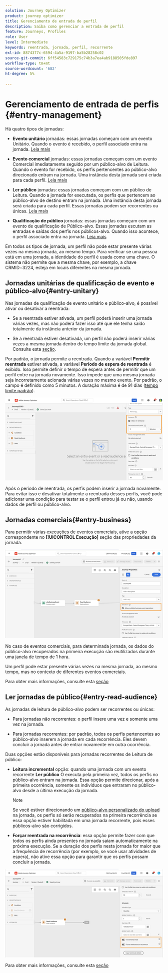 ```yaml
---
solution: Journey Optimizer
product: journey optimizer
title: Gerenciamento de entrada de perfil
description: Saiba como gerenciar a entrada de perfil
feature: Journeys, Profiles
role: User
level: Intermediate
keywords: reentrada, jornada, perfil, recorrente
exl-id: 8874377c-6594-4a5a-9197-ba5b28258c02
source-git-commit: 6ff54583c729175c74b3a7ea4ab9188505fde897
workflow-type: tm+mt
source-wordcount: '682'
ht-degree: 5%

---
```



# Gerenciamento de entrada de perfis {#entry-management}

Há quatro tipos de jornadas:

* **Evento unitário** jornadas: essas jornadas começam com um evento Unitário. Quando o evento é recebido, o perfil associado entra na jornada. [Leia mais](#entry-unitary)

* **Evento comercial** jornadas: essas jornadas começam com um evento Comercial imediatamente seguido por um público-alvo de Leitura. Quando o evento for recebido, os perfis pertencentes ao público-alvo direcionado entram na jornada. Uma instância desta jornada será criada para cada perfil. [Leia mais](#entry-business)

* **Ler público** jornadas: essas jornadas começam com um público de Leitura. Quando a jornada for executada, os perfis que pertencem ao público-alvo de destino entram na jornada. Uma instância desta jornada será criada para cada perfil. Essas jornadas podem ser recorrentes ou únicas. [Leia mais](#entry-read-audience)

* **Qualificação de público** jornadas: essas jornadas começam com um evento de qualificação de Público-alvo. Essas jornadas escutam as entradas e saídas dos perfis nos públicos-alvo. Quando isso acontece, o perfil associado entra na jornada. [Leia mais](#entry-unitary)

Em todos os tipos de jornada, um perfil não pode estar presente várias vezes na mesma jornada, ao mesmo tempo. Para verificar se uma pessoa está em uma jornada, a identidade do perfil é usada como uma chave. O sistema não permite que a mesma chave, por exemplo, a chave CRMID=3224, esteja em locais diferentes na mesma jornada.

## Jornadas unitárias de qualificação de evento e público-alvo{#entry-unitary}

Nas jornadas de qualificação de evento unitário e público-alvo, é possível ativar ou desativar a reentrada:

* Se a reentrada estiver ativada, um perfil poderá inserir uma jornada várias vezes, mas não poderá fazer isso até que ele tenha saído totalmente da instância anterior da jornada.

* Se a reentrada estiver desativada, um perfil não poderá inserir várias vezes a mesma jornada dentro do tempo limite da jornada global. Consulte esta [seção](../building-journeys/journey-gs.md#global_timeout).

Por padrão, o jornada permite a reentrada. Quando a variável **Permitir reentrada** estiver ativada, a variável **Período de espera de reentrada** é exibido. Isso permite definir o tempo de espera antes de permitir que um perfil entre na jornada novamente. Isso impede que uma mesma jornada seja incorretamente acionada várias vezes no mesmo evento. Por padrão, o campo é definido como 5 minutos. A duração máxima é de 91 dias ([tempo limite padrão](journey-gs.md#global_timeout)).

<!--
When a journey ends, its status is **[!UICONTROL Closed]**. New individuals can no longer enter the journey. Persons already in the journey automatically exit the journey. [Learn more](journey-gs.md#entrance)
-->

![](assets/journey-re-entrance.png)

Após o período de reentrada, os perfis podem inserir a jornada novamente. Para evitar isso e desativar totalmente a reentrada desses perfis, você pode adicionar uma condição para testar se o perfil entrou já ou não, usando dados de perfil ou público-alvo.

<!--
Due to the 30-day journey timeout, when journey re-entrance is not allowed, we cannot make sure the re-entrance blocking will work more than 91 days. Indeed, as we remove all information about persons who entered the journey 91 days after they enter, we cannot know the person entered previously, more than 91 days ago. -->

## Jornadas comerciais{#entry-business}

<!--
Business events follow re-entrance rules in the same way as for unitary events. If a journey allows re-entrance, the next business event will be processed.
-->

Para permitir várias execuções de eventos comerciais, ative a opção correspondente no **[!UICONTROL Execução]** seção das propriedades da jornada.

![](assets/business-entry.png)

No caso de eventos comerciais, para determinada jornada, os dados do público-alvo recuperados na primeira execução são reutilizados durante uma janela de tempo de 1 hora.

Um perfil pode estar presente várias vezes na mesma jornada, ao mesmo tempo, mas no contexto de diferentes eventos comerciais.

Para obter mais informações, consulte esta [seção](../event/about-creating-business.md)

## Ler jornadas de público{#entry-read-audience}

As jornadas de leitura de público-alvo podem ser recorrentes ou únicas:

* Para jornadas não recorrentes: o perfil insere uma vez e somente uma vez na jornada.

* Para jornadas recorrentes: por padrão, todos os perfis pertencentes ao público-alvo inserem a jornada em cada recorrência. Eles devem concluir a jornada antes de entrar novamente em outra ocorrência.

Duas opções estão disponíveis para jornadas recorrentes de Leitura de público:

* **Leitura incremental** opção: quando uma jornada com um evento recorrente **Ler público** O executa pela primeira vez, todos os perfis no público-alvo entram na jornada. Essa opção permite direcionar, após a primeira ocorrência, somente os indivíduos que entraram no público-alvo desde a última execução da jornada.

  >[!NOTE]
  >
  >Se você estiver direcionando um [público-alvo personalizado do upload](../audience/about-audiences.md#segments-in-journey-optimizer) na jornada, os perfis só serão recuperados na primeira recorrência se essa opção estiver habilitada em uma jornada recorrente, pois esses públicos-alvo são corrigidos.

* **Forçar reentrada na recorrência**: essa opção permite fazer com que todos os perfis ainda presentes no jornada saiam automaticamente na próxima execução. Se a duração dos perfis nesta jornada for maior que a frequência de recorrência (por exemplo, se você usar atividades de espera), não ative essa opção para garantir que os perfis possam concluir a jornada.

![](assets/read-audience-options.png)

Para obter mais informações, consulte esta [seção](../building-journeys/read-audience.md#configuring-segment-trigger-activity)

<!--
After 91 days, a Read audience journey switches to the **Finished** status. This behavior is set for 91 days only (i.e. journey timeout default value) as all information about profiles who entered the journey is removed 91 days after they entered. Persons still in the journey automatically are impacted. They exit the journey after the 30 day timeout. 
-->
